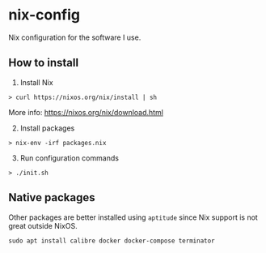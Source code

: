 nix-config
==========

Nix configuration for the software I use.

## How to install

1. Install Nix

```
> curl https://nixos.org/nix/install | sh
```

More info: https://nixos.org/nix/download.html

2. Install packages

```
> nix-env -irf packages.nix
```

3. Run configuration commands

```
> ./init.sh
```

## Native packages

Other packages are better installed using `aptitude` since Nix support is not great outside NixOS.

```
sudo apt install calibre docker docker-compose terminator
```

